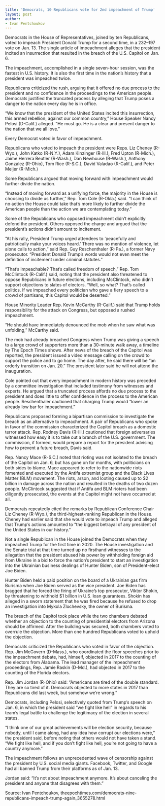 ```yaml
---
title: 'Democrats, 10 Republicans vote for 2nd impeachment of Trump'
layout: post
author:
- Ivan Pentchoukov
---
```


Democrats in the House of Representatives, joined by ten Republicans, voted to impeach President Donald Trump for a second time, in a 232–197 vote on Jan. 13. The single article of impeachment alleges that the president incited an insurrection that resulted in the breach of the U.S. Capitol on Jan. 6.

The impeachment, accomplished in a single seven-hour session, was the fastest in U.S. history. It is also the first time in the nation’s history that a president was impeached twice.

Republicans criticized the rush, arguing that it offered no due process to the president and no confidence in the proceedings to the American people. Democrats justified the truncated process by alleging that Trump poses a danger to the nation every day he is in office.

“We know that the president of the United States incited this insurrection, this armed rebellion, against our common country,” House Speaker Nancy Pelosi (D-Calif.) alleged. “He must go. He is a clear and present danger to the nation that we all love.”

Every Democrat voted in favor of impeachment.

Republicans who voted to impeach the president were Reps. Liz Cheney (R-Wyo.), John Katko (R-N.Y.), Adam Kinzinger (R-Ill.), Fred Upton (R-Mich.), Jaime Herrera Beutler (R-Wash.), Dan Newhouse (R-Wash.), Anthony Gonzalez (R-Ohio), Tom Rice (R-S.C.), David Valadao (R-Calif.), and Peter Meijer (R-Mich.)

Some Republicans argued that moving forward with impeachment would further divide the nation.

“Instead of moving forward as a unifying force, the majority in the House is choosing to divide us further,” Rep. Tom Cole (R-Okla.) said. “I can think of no action the House could take that’s more likely to further divide the American people than the action we are contemplating today.”

Some of the Republicans who opposed impeachment didn’t explicitly defend the president. Others opposed the charge and argued that the president’s actions didn’t amount to incitement.

“At his rally, President Trump urged attendees to ‘peacefully and patriotically make your voices heard.’ There was no mention of violence, let alone calls to action,” said Rep. Guy Reschenthaler (R-Pa.), a former Navy prosecutor. “President Donald Trump’s words would not even meet the definition of incitement under criminal statutes.”

“That’s impeachable? That’s called freedom of speech,” Rep. Tom McClintock (R-Calif.) said, noting that the president also threatened to oppose Republicans in future elections, including McClintock, who didn’t support objections to slates of electors. “Well, so what? That’s called politics. If we impeached every politician who gave a fiery speech to a crowd of partisans, this Capitol would be deserted.”

House Minority Leader Rep. Kevin McCarthy (R-Calif.) said that Trump holds responsibility for the attack on Congress, but opposed a rushed impeachment.

“He should have immediately denounced the mob when he saw what was unfolding,” McCarthy said.

The mob had already breached Congress when Trump was giving a speech to a large crowd of supporters more than a 30-minute walk away, a timeline by The Epoch Times shows. After news of the breach of the Capitol was reported, the president issued a video message calling on the crowd to support the police and to go home. The day after, he said there will be “an orderly transition on Jan. 20.” The president later said he will not attend the inauguration.

Cole pointed out that every impeachment in modern history was preceded by a committee investigation that included testimony from witnesses and experts. He argued that a truncated process affords no due process to the president and does little to offer confidence in the process to the American people. Reschenthaler cautioned that charging Trump would “lower an already low bar for impeachment.”

Republicans proposed forming a bipartisan commission to investigate the breach as an alternative to impeachment. A pair of Republicans who spoke in favor of the commission characterized the Capitol breach as a domestic terror attack. Rep. Rodney Davis (R-Ill.) cautioned that foreign adversaries witnessed how easy it is to take out a branch of the U.S. government. The commission, if formed, would prepare a report for the president advising how to prevent a future breach, Davis said.

Rep. Nancy Mace (R-S.C.) noted that rioting was not isolated to the breach of the Capitol on Jan. 6, but has gone on for months, with politicians on both sides to blame. Mace appeared to refer to the nationwide riots fomented and executed by the Antifa extremist group and the Black Lives Matter (BLM) movement. The riots, arson, and looting caused up to $2 billion in damage across the nation and resulted in the deaths of two dozen people. McClintock suggested that if Antifa and BLM rioters had been diligently prosecuted, the events at the Capitol might not have occurred at all.

Democrats repeatedly cited the remarks by Republican Conference Chair Liz Cheney (R-Wyo.), the third-highest-ranking Republican in the House. Cheney had earlier said that she would vote to impeach Trump and alleged that Trump’s actions amounted to “the biggest betrayal of any president of the United States in our history.”

Not a single Republican in the House joined the Democrats when they impeached Trump for the first time in 2020. The House investigation and the Senate trial at that time turned up no firsthand witnesses to the allegation that the president abused his power by withholding foreign aid from Ukraine in a bid to force the nation’s president to start an investigation into the Ukrainian business dealings of Hunter Biden, son of President-elect Joe Biden.

Hunter Biden held a paid position on the board of a Ukrainian gas firm Burisma when Joe Biden served as the vice president. Joe Biden has bragged that he forced the firing of Ukraine’s top prosecutor, Viktor Shokin, by threatening to withhold $1 billion in U.S. loan guarantees. Shokin has alleged in a sworn statement that he was fired because he refused to drop an investigation into Mykola Zlochevsky, the owner of Burisma.

The breach of the Capitol took place while the two chambers debated whether an objection to the counting of presidential electors from Arizona should be affirmed. After the building was secured, both chambers voted to overrule the objection. More than one hundred Republicans voted to uphold the objection.

Democrats criticized the Republicans who voted in favor of the objection. Rep. Jim McGovern (D-Mass.), who coordinated the floor speeches prior to the impeachment debate, had, himself, objected in 2017 to the counting of the electors from Alabama. The lead manager of the impeachment proceedings, Rep. Jamie Raskin (D-Md.), had objected in 2017 to the counting of the Florida electors.

Rep. Jim Jordan (R-Ohio) said: “Americans are tired of the double standard. They are so tired of it. Democrats objected to more states in 2017 than Republicans did last week, but somehow we’re wrong.”

Democrats, including Pelosi, selectively quoted from Trump’s speech on Jan. 6, in which the president said “we fight like hell” in regards to his team’s legal battle to challenge the legitimacy of the election in several states.

“I think one of our great achievements will be election security, because nobody, until I came along, had any idea how corrupt our elections were,” the president said, before noting that others would not have taken a stand. “We fight like hell, and if you don’t fight like hell, you’re not going to have a country anymore.”

The impeachment follows an unprecedented wave of censorship against the president by U.S. social media giants. Facebook, Twitter, and Google had all banned Trump from their platforms as of Jan. 13.

Jordan said: “It’s not about impeachment anymore. It’s about canceling the president and anyone that disagrees with them.”

Source: Ivan Pentchoukov, theepochtimes.com/democrats-nine-republicans-impeach-trump-again\_3655278.html
